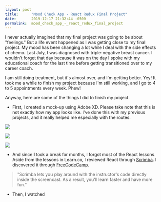 ```yaml
---
layout: post
title:      "Mood Check App - React Redux Final Project"
date:       2019-12-17 21:32:44 -0500
permalink:  mood_check_app_-_react_redux_final_project
---
```



I never actually imagined that my final project was going to be about "feelings." But a life event happened as I was getting close to my final project. My mood has been changing a lot while I deal with the side effects of chemo. Last July, I was diagnosed with triple-negative breast cancer. I wouldn't forget that day because it was on the day I spoke with my educational coach for the last time before getting transitioned over to my career coach. 

 I am still doing treatment, but it's almost over, and I'm getting better. Yey! It took me a while to finish my project because I'm still working, and I go to 4 to 5 appointments every week. Phew!
 
 Anyway, here are some of the things I did to finish my project.
 
*  First, I created a mock-up using Adobe XD. Please take note that this is not exactly how my app looks like. I've done this with my previous projects, and it really helped me especially with the routes.
 
 ![](https://i.imgur.com/9pAUXuX.png)
 
 ![](https://i.imgur.com/wI43dEh.png)
 
 ![](https://i.imgur.com/leivnd8.png)
 
*  And since I took a break for months, I forgot most of the React lessons. Aside from the lessons in Learn.co, I reviewed React through [Scrimba](https://scrimba.com/g/glearnreact). I discovered it through [FreeCodeCamp](https://www.youtube.com/watch?v=DLX62G4lc44&t=2554s).
 
>  "Scrimba lets you play around with the instructor's code directly inside the screencast. As a result, you'll learn faster and have more fun.” 
>  

* Then, I watched 
 
 
 
 
 
 
 
